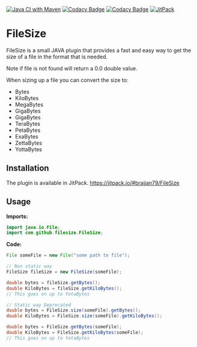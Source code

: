 [![Java CI with Maven](https://github.com/brajjan79/FileSize/actions/workflows/maven.yml/badge.svg)](https://github.com/brajjan79/FileSize/actions/workflows/maven.yml)
[![Codacy Badge](https://app.codacy.com/project/badge/Grade/c866c4f4c44c4ea8bf539031c235a8a3)](https://app.codacy.com/gh/brajjan79/FileSize/dashboard?utm_source=gh&utm_medium=referral&utm_content=&utm_campaign=Badge_grade)
[![Codacy Badge](https://app.codacy.com/project/badge/Coverage/c866c4f4c44c4ea8bf539031c235a8a3)](https://app.codacy.com/gh/brajjan79/FileSize/dashboard?utm_source=gh&utm_medium=referral&utm_content=&utm_campaign=Badge_coverage)
[![JitPack](https://jitpack.io/v/brajjan79/FileSize.svg)](https://jitpack.io/#brajjan79/FileSize)

# FileSize
FileSize is a small JAVA plugin that provides a fast and easy way to get the size of a file in the format that is needed.

Note if file is not found will return a 0.0 double value.

When sizing up a file you can convert the size to:
*   Bytes
*   KiloBytes
*   MegaBytes
*   GigaBytes
*   GigaBytes
*   TeraBytes
*   PetaBytes
*   ExaBytes
*   ZettaBytes
*   YottaBytes

## Installation

The plugin is available in JitPack.
https://jitpack.io/#brajjan79/FileSize

## Usage

**Imports:**
```JAVA
import java.io.File;
import com.github.filesize.FileSize;
```

**Code:**
```JAVA
File someFile = new File("some path to file");

// Non static way
FileSize fileSize = new FileSize(someFile);

double bytes = fileSize.getBytes();
double KiloBytes = fileSize.getKiloBytes();
// This goes on up to YotaBytes

// Static way Deprecated
double bytes = FileSize.size(someFile).getBytes();
double KiloBytes = FileSize.size(someFile).getKiloBytes();

double bytes = FileSize.getBytes(someFile);
double KiloBytes = FileSize.getKiloBytes(someFile);
// This goes on up to YotaBytes
```